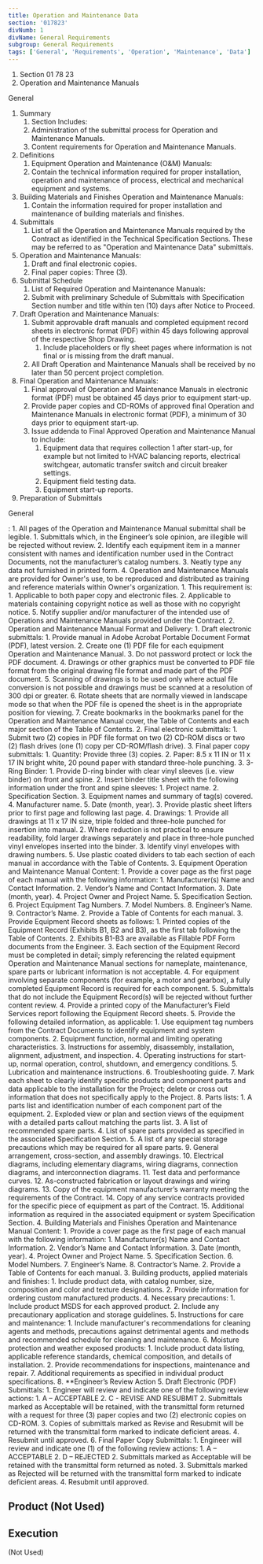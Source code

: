 ```yaml
---
title: Operation and Maintenance Data
section: '017823'
divNumb: 1
divName: General Requirements
subgroup: General Requirements
tags: ['General', 'Requirements', 'Operation', 'Maintenance', 'Data']
---
```


   1. Section 01 78 23
   1. Operation and Maintenance Manuals

General
1. Summary
   1. Section Includes:
	1. Administration of the submittal process for Operation and Maintenance Manuals.
	2. Content requirements for Operation and Maintenance Manuals.
2. Definitions
   1. Equipment Operation and Maintenance (O&M) Manuals:
	1. Contain the technical information required for proper installation, operation and maintenance of process, electrical and mechanical equipment and systems.
2. Building Materials and Finishes Operation and Maintenance Manuals:
	1. Contain the information required for proper installation and maintenance of building materials and finishes.
3. Submittals
   1. List of all the Operation and Maintenance Manuals required by the Contract as identified in the Technical Specification Sections. These may be referred to as "Operation and Maintenance Data" submittals.
2. Operation and Maintenance Manuals:
	1. Draft and final electronic copies.
	2. Final paper copies: Three (3).
4. Submittal Schedule
   1. List of Required Operation and Maintenance Manuals:
	1. Submit with preliminary Schedule of Submittals with Specification Section number and title within ten (10) days after Notice to Proceed.
2. Draft Operation and Maintenance Manuals:
	1. Submit approvable draft manuals and completed equipment record sheets in electronic format (PDF) within 45 days following approval of the respective Shop Drawing.
		1. Include placeholders or fly sheet pages where information is not final or is missing from the draft manual.
	2. All Draft Operation and Maintenance Manuals shall be received by no later than 50 percent project completion.
3. Final Operation and Maintenance Manuals:
	1. Final approval of Operation and Maintenance Manuals in electronic format (PDF) must be obtained 45 days prior to equipment start-up.
	2. Provide paper copies and CD-ROMs of approved final Operation and Maintenance Manuals in electronic format (PDF), a minimum of 30 days prior to equipment start-up.
	3. Issue addenda to Final Approved Operation and Maintenance Manual to include:
		1. Equipment data that requires collection 1 after start-up, for example but not limited to HVAC balancing reports, electrical switchgear, automatic transfer switch and circuit breaker settings.
		2. Equipment field testing data.
		3. Equipment start-up reports.
5. Preparation of Submittals

General

:
	1. All pages of the Operation and Maintenance Manual submittal shall be legible.
		1. Submittals which, in the Engineer’s sole opinion, are illegible will be rejected without review.
	2. Identify each equipment item in a manner consistent with names and identification number used in the Contract Documents, not the manufacturer’s catalog numbers.
	3. Neatly type any data not furnished in printed form.
	4. Operation and Maintenance Manuals are provided for Owner's use, to be reproduced and distributed as training and reference materials within Owner's organization.
		1. This requirement is:
			1. Applicable to both paper copy and electronic files.
			2. Applicable to materials containing copyright notice as well as those with no copyright notice.
	5. Notify supplier and/or manufacturer of the intended use of Operations and Maintenance Manuals provided under the Contract.
2. Operation and Maintenance Manual Format and Delivery:
	1. Draft electronic submittals:
		1. Provide manual in Adobe Acrobat Portable Document Format (PDF), latest version.
		2. Create one (1) PDF file for each equipment Operation and Maintenance Manual.
		3. Do not password protect or lock the PDF document.
		4. Drawings or other graphics must be converted to PDF file format from the original drawing file format and made part of the PDF document.
		5. Scanning of drawings is to be used only where actual file conversion is not possible and drawings must be scanned at a resolution of 300 dpi or greater.
		6. Rotate sheets that are normally viewed in landscape mode so that when the PDF file is opened the sheet is in the appropriate position for viewing.
		7. Create bookmarks in the bookmarks panel for the Operation and Maintenance Manual cover, the Table of Contents and each major section of the Table of Contents.
	2. Final electronic submittals:
		1. Submit two (2) copies in PDF file format on two (2) CD-ROM discs or two (2) flash drives (one (1) copy per CD-ROM/flash drive).
	3. Final paper copy submittals:
		1. Quantity: Provide three (3) copies.
		2. Paper: 8.5 x 11 IN or 11 x 17 IN bright white, 20 pound paper with standard three-hole punching.
		3. 3-Ring Binder:
			1. Provide D-ring binder with clear vinyl sleeves (i.e. view binder) on front and spine.
			2. Insert binder title sheet with the following information under the front and spine sleeves:
				1. Project name.
				2. Specification Section.
				3. Equipment names and summary of tag(s) covered.
				4. Manufacturer name.
				5. Date (month, year).
			3. Provide plastic sheet lifters prior to first page and following last page.
		4. Drawings:
			1. Provide all drawings at 11 x 17 IN size, triple folded and three-hole punched for insertion into manual.
			2. Where reduction is not practical to ensure readability, fold larger drawings separately and place in three-hole punched vinyl envelopes inserted into the binder.
			3. Identify vinyl envelopes with drawing numbers.
		5. Use plastic coated dividers to tab each section of each manual in accordance with the Table of Contents.
3. Equipment Operation and Maintenance Manual Content:
	1. Provide a cover page as the first page of each manual with the following information:
		1. Manufacturer(s) Name and Contact Information.
		2. Vendor’s Name and Contact Information.
		3. Date (month, year).
		4. Project Owner and Project Name.
		5. Specification Section.
		6. Project Equipment Tag Numbers.
		7. Model Numbers.
		8. Engineer’s Name.
		9. Contractor’s Name.
	2. Provide a Table of Contents for each manual.
	3. Provide Equipment Record sheets as follows:
		1. Printed copies of the Equipment Record (Exhibits B1, B2 and B3), as the first tab following the Table of Contents.
		2. Exhibits B1-B3 are available as Fillable PDF Form documents from the Engineer.
		3. Each section of the Equipment Record must be completed in detail; simply referencing the related equipment Operation and Maintenance Manual sections for nameplate, maintenance, spare parts or lubricant information is not acceptable.
		4. For equipment involving separate components (for example, a motor and gearbox), a fully completed Equipment Record is required for each component.
		5. Submittals that do not include the Equipment Record(s) will be rejected without further content review.
	4. Provide a printed copy of the Manufacturer’s Field Services report following the Equipment Record sheets.
	5. Provide the following detailed information, as applicable:
		1. Use equipment tag numbers from the Contract Documents to identify equipment and system components.
		2. Equipment function, normal and limiting operating characteristics.
		3. Instructions for assembly, disassembly, installation, alignment, adjustment, and inspection.
		4. Operating instructions for start-up, normal operation, control, shutdown, and emergency conditions.
		5. Lubrication and maintenance instructions.
		6. Troubleshooting guide.
		7. Mark each sheet to clearly identify specific products and component parts and data applicable to the installation for the Project; delete or cross out information that does not specifically apply to the Project.
		8. Parts lists:
			1. A parts list and identification number of each component part of the equipment.
			2. Exploded view or plan and section views of the equipment with a detailed parts callout matching the parts list.
			3. A list of recommended spare parts.
			4. List of spare parts provided as specified in the associated Specification Section.
			5. A list of any special storage precautions which may be required for all spare parts.
		9. General arrangement, cross-section, and assembly drawings.
		10. Electrical diagrams, including elementary diagrams, wiring diagrams, connection diagrams, and interconnection diagrams.
		11. Test data and performance curves.
		12. As-constructed fabrication or layout drawings and wiring diagrams.
		13. Copy of the equipment manufacturer’s warranty meeting the requirements of the Contract.
		14. Copy of any service contracts provided for the specific piece of equipment as part of the Contract.
		15. Additional information as required in the associated equipment or system Specification Section.
4. Building Materials and Finishes Operation and Maintenance Manual Content:
	1. Provide a cover page as the first page of each manual with the following information:
		1. Manufacturer(s) Name and Contact Information.
		2. Vendor’s Name and Contact Information.
		3. Date (month, year).
		4. Project Owner and Project Name.
		5. Specification Section.
		6. Model Numbers.
		7. Engineer’s Name.
		8. Contractor’s Name.
	2. Provide a Table of Contents for each manual.
	3. Building products, applied materials and finishes:
		1. Include product data, with catalog number, size, composition and color and texture designations.
		2. Provide information for ordering custom manufactured products.
	4. Necessary precautions:
		1. Include product MSDS for each approved product.
		2. Include any precautionary application and storage guidelines.
	5. Instructions for care and maintenance:
		1. Include manufacturer's recommendations for cleaning agents and methods, precautions against detrimental agents and methods and recommended schedule for cleaning and maintenance.
	6. Moisture protection and weather exposed products:
		1. Include product data listing, applicable reference standards, chemical composition, and details of installation.
		2. Provide recommendations for inspections, maintenance and repair.
	7. Additional requirements as specified in individual product specifications.
	8. **Engineer’s Review Action
5. Draft Electronic (PDF) Submittals:
	1. Engineer will review and indicate one of the following review actions:
		1. A – ACCEPTABLE
		2. C - REVISE AND RESUBMIT
	2. Submittals marked as Acceptable will be retained, with the transmittal form returned with a request for three (3) paper copies and two (2) electronic copies on CD-ROM.
	3. Copies of submittals marked as Revise and Resubmit will be returned with the transmittal form marked to indicate deficient areas.
	4. Resubmit until approved.
6. Final Paper Copy Submittals:
	1. Engineer will review and indicate one (1) of the following review actions:
		1. A – ACCEPTABLE
		2. D – REJECTED
	2. Submittals marked as Acceptable will be retained with the transmittal form returned as noted.
	3. Submittals marked as Rejected will be returned with the transmittal form marked to indicate deficient areas.
	4. Resubmit until approved.
   ## Product (Not Used)


## Execution

 (Not Used)

